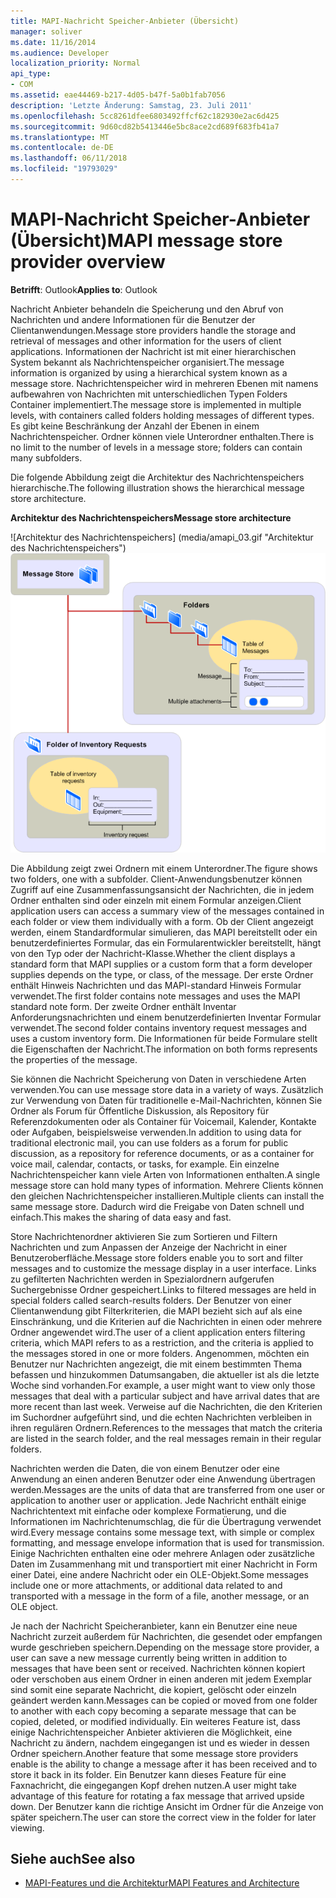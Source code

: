 ```yaml
---
title: MAPI-Nachricht Speicher-Anbieter (Übersicht)
manager: soliver
ms.date: 11/16/2014
ms.audience: Developer
localization_priority: Normal
api_type:
- COM
ms.assetid: eae44469-b217-4d05-b47f-5a0b1fab7056
description: 'Letzte Änderung: Samstag, 23. Juli 2011'
ms.openlocfilehash: 5cc8261dfee6803492ffcf62c182930e2ac6d425
ms.sourcegitcommit: 9d60cd82b5413446e5bc8ace2cd689f683fb41a7
ms.translationtype: MT
ms.contentlocale: de-DE
ms.lasthandoff: 06/11/2018
ms.locfileid: "19793029"
---
```

# <a name="mapi-message-store-provider-overview"></a><span data-ttu-id="14195-103">MAPI-Nachricht Speicher-Anbieter (Übersicht)</span><span class="sxs-lookup"><span data-stu-id="14195-103">MAPI message store provider overview</span></span>
  
<span data-ttu-id="14195-104">**Betrifft**: Outlook</span><span class="sxs-lookup"><span data-stu-id="14195-104">**Applies to**: Outlook</span></span> 
  
<span data-ttu-id="14195-105">Nachricht Anbieter behandeln die Speicherung und den Abruf von Nachrichten und andere Informationen für die Benutzer der Clientanwendungen.</span><span class="sxs-lookup"><span data-stu-id="14195-105">Message store providers handle the storage and retrieval of messages and other information for the users of client applications.</span></span> <span data-ttu-id="14195-106">Informationen der Nachricht ist mit einer hierarchischen System bekannt als Nachrichtenspeicher organisiert.</span><span class="sxs-lookup"><span data-stu-id="14195-106">The message information is organized by using a hierarchical system known as a message store.</span></span> <span data-ttu-id="14195-107">Nachrichtenspeicher wird in mehreren Ebenen mit namens aufbewahren von Nachrichten mit unterschiedlichen Typen Folders Container implementiert.</span><span class="sxs-lookup"><span data-stu-id="14195-107">The message store is implemented in multiple levels, with containers called folders holding messages of different types.</span></span> <span data-ttu-id="14195-108">Es gibt keine Beschränkung der Anzahl der Ebenen in einem Nachrichtenspeicher. Ordner können viele Unterordner enthalten.</span><span class="sxs-lookup"><span data-stu-id="14195-108">There is no limit to the number of levels in a message store; folders can contain many subfolders.</span></span> 
  
<span data-ttu-id="14195-109">Die folgende Abbildung zeigt die Architektur des Nachrichtenspeichers hierarchische.</span><span class="sxs-lookup"><span data-stu-id="14195-109">The following illustration shows the hierarchical message store architecture.</span></span>
  
<span data-ttu-id="14195-110">**Architektur des Nachrichtenspeichers**</span><span class="sxs-lookup"><span data-stu-id="14195-110">**Message store architecture**</span></span>
  
<span data-ttu-id="14195-111">![Architektur des Nachrichtenspeichers] (media/amapi_03.gif "Architektur des Nachrichtenspeichers")</span><span class="sxs-lookup"><span data-stu-id="14195-111">![Message store architecture](media/amapi_03.gif "Message store architecture")</span></span>
  
<span data-ttu-id="14195-112">Die Abbildung zeigt zwei Ordnern mit einem Unterordner.</span><span class="sxs-lookup"><span data-stu-id="14195-112">The figure shows two folders, one with a subfolder.</span></span> <span data-ttu-id="14195-113">Client-Anwendungsbenutzer können Zugriff auf eine Zusammenfassungsansicht der Nachrichten, die in jedem Ordner enthalten sind oder einzeln mit einem Formular anzeigen.</span><span class="sxs-lookup"><span data-stu-id="14195-113">Client application users can access a summary view of the messages contained in each folder or view them individually with a form.</span></span> <span data-ttu-id="14195-114">Ob der Client angezeigt werden, einem Standardformular simulieren, das MAPI bereitstellt oder ein benutzerdefiniertes Formular, das ein Formularentwickler bereitstellt, hängt von den Typ oder der Nachricht-Klasse.</span><span class="sxs-lookup"><span data-stu-id="14195-114">Whether the client displays a standard form that MAPI supplies or a custom form that a form developer supplies depends on the type, or class, of the message.</span></span> <span data-ttu-id="14195-115">Der erste Ordner enthält Hinweis Nachrichten und das MAPI-standard Hinweis Formular verwendet.</span><span class="sxs-lookup"><span data-stu-id="14195-115">The first folder contains note messages and uses the MAPI standard note form.</span></span> <span data-ttu-id="14195-116">Der zweite Ordner enthält Inventar Anforderungsnachrichten und einem benutzerdefinierten Inventar Formular verwendet.</span><span class="sxs-lookup"><span data-stu-id="14195-116">The second folder contains inventory request messages and uses a custom inventory form.</span></span> <span data-ttu-id="14195-117">Die Informationen für beide Formulare stellt die Eigenschaften der Nachricht.</span><span class="sxs-lookup"><span data-stu-id="14195-117">The information on both forms represents the properties of the message.</span></span>
  
<span data-ttu-id="14195-118">Sie können die Nachricht Speicherung von Daten in verschiedene Arten verwenden.</span><span class="sxs-lookup"><span data-stu-id="14195-118">You can use message store data in a variety of ways.</span></span> <span data-ttu-id="14195-119">Zusätzlich zur Verwendung von Daten für traditionelle e-Mail-Nachrichten, können Sie Ordner als Forum für Öffentliche Diskussion, als Repository für Referenzdokumenten oder als Container für Voicemail, Kalender, Kontakte oder Aufgaben, beispielsweise verwenden.</span><span class="sxs-lookup"><span data-stu-id="14195-119">In addition to using data for traditional electronic mail, you can use folders as a forum for public discussion, as a repository for reference documents, or as a container for voice mail, calendar, contacts, or tasks, for example.</span></span> <span data-ttu-id="14195-120">Ein einzelne Nachrichtenspeicher kann viele Arten von Informationen enthalten.</span><span class="sxs-lookup"><span data-stu-id="14195-120">A single message store can hold many types of information.</span></span> <span data-ttu-id="14195-121">Mehrere Clients können den gleichen Nachrichtenspeicher installieren.</span><span class="sxs-lookup"><span data-stu-id="14195-121">Multiple clients can install the same message store.</span></span> <span data-ttu-id="14195-122">Dadurch wird die Freigabe von Daten schnell und einfach.</span><span class="sxs-lookup"><span data-stu-id="14195-122">This makes the sharing of data easy and fast.</span></span> 
  
<span data-ttu-id="14195-123">Store Nachrichtenordner aktivieren Sie zum Sortieren und Filtern Nachrichten und zum Anpassen der Anzeige der Nachricht in einer Benutzeroberfläche.</span><span class="sxs-lookup"><span data-stu-id="14195-123">Message store folders enable you to sort and filter messages and to customize the message display in a user interface.</span></span> <span data-ttu-id="14195-124">Links zu gefilterten Nachrichten werden in Spezialordnern aufgerufen Suchergebnisse Ordner gespeichert.</span><span class="sxs-lookup"><span data-stu-id="14195-124">Links to filtered messages are held in special folders called search-results folders.</span></span> <span data-ttu-id="14195-125">Der Benutzer von einer Clientanwendung gibt Filterkriterien, die MAPI bezieht sich auf als eine Einschränkung, und die Kriterien auf die Nachrichten in einen oder mehrere Ordner angewendet wird.</span><span class="sxs-lookup"><span data-stu-id="14195-125">The user of a client application enters filtering criteria, which MAPI refers to as a restriction, and the criteria is applied to the messages stored in one or more folders.</span></span> <span data-ttu-id="14195-126">Angenommen, möchten ein Benutzer nur Nachrichten angezeigt, die mit einem bestimmten Thema befassen und hinzukommen Datumsangaben, die aktueller ist als die letzte Woche sind vorhanden.</span><span class="sxs-lookup"><span data-stu-id="14195-126">For example, a user might want to view only those messages that deal with a particular subject and have arrival dates that are more recent than last week.</span></span> <span data-ttu-id="14195-127">Verweise auf die Nachrichten, die den Kriterien im Suchordner aufgeführt sind, und die echten Nachrichten verbleiben in ihren regulären Ordnern.</span><span class="sxs-lookup"><span data-stu-id="14195-127">References to the messages that match the criteria are listed in the search folder, and the real messages remain in their regular folders.</span></span>
  
<span data-ttu-id="14195-128">Nachrichten werden die Daten, die von einem Benutzer oder eine Anwendung an einen anderen Benutzer oder eine Anwendung übertragen werden.</span><span class="sxs-lookup"><span data-stu-id="14195-128">Messages are the units of data that are transferred from one user or application to another user or application.</span></span> <span data-ttu-id="14195-129">Jede Nachricht enthält einige Nachrichtentext mit einfache oder komplexe Formatierung, und die Informationen im Nachrichtenumschlag, die für die Übertragung verwendet wird.</span><span class="sxs-lookup"><span data-stu-id="14195-129">Every message contains some message text, with simple or complex formatting, and message envelope information that is used for transmission.</span></span> <span data-ttu-id="14195-130">Einige Nachrichten enthalten eine oder mehrere Anlagen oder zusätzliche Daten im Zusammenhang mit und transportiert mit einer Nachricht in Form einer Datei, eine andere Nachricht oder ein OLE-Objekt.</span><span class="sxs-lookup"><span data-stu-id="14195-130">Some messages include one or more attachments, or additional data related to and transported with a message in the form of a file, another message, or an OLE object.</span></span> 
  
<span data-ttu-id="14195-131">Je nach der Nachricht Speicheranbieter, kann ein Benutzer eine neue Nachricht zurzeit außerdem für Nachrichten, die gesendet oder empfangen wurde geschrieben speichern.</span><span class="sxs-lookup"><span data-stu-id="14195-131">Depending on the message store provider, a user can save a new message currently being written in addition to messages that have been sent or received.</span></span> <span data-ttu-id="14195-132">Nachrichten können kopiert oder verschoben aus einem Ordner in einen anderen mit jedem Exemplar sind somit eine separate Nachricht, die kopiert, gelöscht oder einzeln geändert werden kann.</span><span class="sxs-lookup"><span data-stu-id="14195-132">Messages can be copied or moved from one folder to another with each copy becoming a separate message that can be copied, deleted, or modified individually.</span></span> <span data-ttu-id="14195-133">Ein weiteres Feature ist, dass einige Nachrichtenspeicher Anbieter aktivieren die Möglichkeit, eine Nachricht zu ändern, nachdem eingegangen ist und es wieder in dessen Ordner speichern.</span><span class="sxs-lookup"><span data-stu-id="14195-133">Another feature that some message store providers enable is the ability to change a message after it has been received and to store it back in its folder.</span></span> <span data-ttu-id="14195-134">Ein Benutzer kann dieses Feature für eine Faxnachricht, die eingegangen Kopf drehen nutzen.</span><span class="sxs-lookup"><span data-stu-id="14195-134">A user might take advantage of this feature for rotating a fax message that arrived upside down.</span></span> <span data-ttu-id="14195-135">Der Benutzer kann die richtige Ansicht im Ordner für die Anzeige von später speichern.</span><span class="sxs-lookup"><span data-stu-id="14195-135">The user can store the correct view in the folder for later viewing.</span></span> 
  
## <a name="see-also"></a><span data-ttu-id="14195-136">Siehe auch</span><span class="sxs-lookup"><span data-stu-id="14195-136">See also</span></span>

- [<span data-ttu-id="14195-137">MAPI-Features und die Architektur</span><span class="sxs-lookup"><span data-stu-id="14195-137">MAPI Features and Architecture</span></span>](mapi-features-and-architecture.md)

